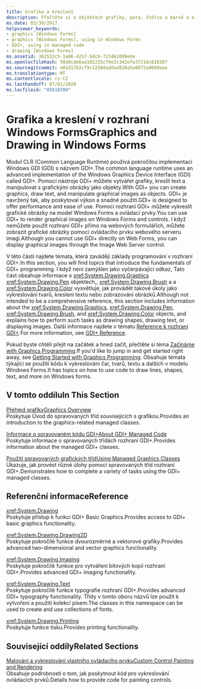 ```yaml
---
title: Grafika a kreslení
description: Přečtěte si o objektech grafiky, pera, štětce a barvě a o tom, jak provádět takové úkoly jako kreslení tvarů, kreslení textu nebo zobrazování obrázků v model Windows Forms.
ms.date: 03/30/2017
helpviewer_keywords:
- graphics [Windows Forms]
- graphics [Windows Forms], using in Windows Forms
- GDI+, using in managed code
- drawing [Windows Forms]
ms.assetid: 362532c5-1a06-4257-bdc8-723461009ede
ms.openlocfilehash: 58d8cde6aa102225cf9e3c342efe37218c818307
ms.sourcegitcommit: e02d17b2cf9c1258dadda4810a5e6072a0089aee
ms.translationtype: MT
ms.contentlocale: cs-CZ
ms.lasthandoff: 07/01/2020
ms.locfileid: "85618399"
---
```

# <a name="graphics-and-drawing-in-windows-forms"></a><span data-ttu-id="88c91-103">Grafika a kreslení v rozhraní Windows Forms</span><span class="sxs-lookup"><span data-stu-id="88c91-103">Graphics and Drawing in Windows Forms</span></span>
<span data-ttu-id="88c91-104">Modul CLR (Common Language Runtime) používá pokročilou implementaci Windows GDI (GDI) s názvem GDI+.</span><span class="sxs-lookup"><span data-stu-id="88c91-104">The common language runtime uses an advanced implementation of the Windows Graphics Device Interface (GDI) called GDI+.</span></span> <span data-ttu-id="88c91-105">Pomocí nástroje GDI+ můžete vytvářet grafiky, kreslit text a manipulovat s grafickými obrázky jako objekty.</span><span class="sxs-lookup"><span data-stu-id="88c91-105">With GDI+ you can create graphics, draw text, and manipulate graphical images as objects.</span></span> <span data-ttu-id="88c91-106">GDI+ je navržený tak, aby poskytoval výkon a snadné použití.</span><span class="sxs-lookup"><span data-stu-id="88c91-106">GDI+ is designed to offer performance and ease of use.</span></span> <span data-ttu-id="88c91-107">Pomocí rozhraní GDI+ můžete vykreslit grafické obrázky na model Windows Forms a ovládací prvky.</span><span class="sxs-lookup"><span data-stu-id="88c91-107">You can use GDI+ to render graphical images on Windows Forms and controls.</span></span> <span data-ttu-id="88c91-108">I když nemůžete použít rozhraní GDI+ přímo na webových formulářích, můžete zobrazit grafické obrázky pomocí ovládacího prvku webového serveru imagí.</span><span class="sxs-lookup"><span data-stu-id="88c91-108">Although you cannot use GDI+ directly on Web Forms, you can display graphical images through the Image Web Server control.</span></span>  
  
 <span data-ttu-id="88c91-109">V této části najdete témata, která zavádějí základy programování v rozhraní GDI+.</span><span class="sxs-lookup"><span data-stu-id="88c91-109">In this section, you will find topics that introduce the fundamentals of GDI+ programming.</span></span> <span data-ttu-id="88c91-110">I když není zamýšlen jako vyčerpávající odkaz, Tato část obsahuje informace o <xref:System.Drawing.Graphics> <xref:System.Drawing.Pen> objektech,, <xref:System.Drawing.Brush> a a <xref:System.Drawing.Color> vysvětluje, jak provádět takové úkoly jako vykreslování tvarů, kreslení textu nebo zobrazování obrázků.</span><span class="sxs-lookup"><span data-stu-id="88c91-110">Although not intended to be a comprehensive reference, this section includes information about the <xref:System.Drawing.Graphics>, <xref:System.Drawing.Pen>, <xref:System.Drawing.Brush>, and <xref:System.Drawing.Color> objects, and explains how to perform such tasks as drawing shapes, drawing text, or displaying images.</span></span> <span data-ttu-id="88c91-111">Další informace najdete v tématu [Reference k rozhraní GDI+](/windows/desktop/gdiplus/-gdiplus-class-gdi-reference).</span><span class="sxs-lookup"><span data-stu-id="88c91-111">For more information, see [GDI+ Reference](/windows/desktop/gdiplus/-gdiplus-class-gdi-reference).</span></span>  
  
 <span data-ttu-id="88c91-112">Pokud byste chtěli přejít na začátek a hned začít, přečtěte si téma [Začínáme with Graphics Programming](getting-started-with-graphics-programming.md).</span><span class="sxs-lookup"><span data-stu-id="88c91-112">If you'd like to jump in and get started right away, see [Getting Started with Graphics Programming](getting-started-with-graphics-programming.md).</span></span> <span data-ttu-id="88c91-113">Obsahuje témata týkající se použití kódu k vykreslování čar, tvarů, textu a dalších v modelu Windows Forms.</span><span class="sxs-lookup"><span data-stu-id="88c91-113">It has topics on how to use code to draw lines, shapes, text, and more on Windows forms.</span></span>  
  
## <a name="in-this-section"></a><span data-ttu-id="88c91-114">V tomto oddílu</span><span class="sxs-lookup"><span data-stu-id="88c91-114">In This Section</span></span>  
 [<span data-ttu-id="88c91-115">Přehled grafiky</span><span class="sxs-lookup"><span data-stu-id="88c91-115">Graphics Overview</span></span>](graphics-overview-windows-forms.md)  
 <span data-ttu-id="88c91-116">Poskytuje Úvod do spravovaných tříd souvisejících s grafikou.</span><span class="sxs-lookup"><span data-stu-id="88c91-116">Provides an introduction to the graphics-related managed classes.</span></span>  
  
 [<span data-ttu-id="88c91-117">Informace o spravovaném kódu GDI+</span><span class="sxs-lookup"><span data-stu-id="88c91-117">About GDI+ Managed Code</span></span>](about-gdi-managed-code.md)  
 <span data-ttu-id="88c91-118">Poskytuje informace o spravovaných třídách rozhraní GDI+.</span><span class="sxs-lookup"><span data-stu-id="88c91-118">Provides information about the managed GDI+ classes.</span></span>  
  
 [<span data-ttu-id="88c91-119">Použití spravovaných grafických tříd</span><span class="sxs-lookup"><span data-stu-id="88c91-119">Using Managed Graphics Classes</span></span>](using-managed-graphics-classes.md)  
 <span data-ttu-id="88c91-120">Ukazuje, jak provést různé úlohy pomocí spravovaných tříd rozhraní GDI+.</span><span class="sxs-lookup"><span data-stu-id="88c91-120">Demonstrates how to complete a variety of tasks using the GDI+ managed classes.</span></span>  
  
## <a name="reference"></a><span data-ttu-id="88c91-121">Referenční informace</span><span class="sxs-lookup"><span data-stu-id="88c91-121">Reference</span></span>  
 <xref:System.Drawing>  
 <span data-ttu-id="88c91-122">Poskytuje přístup k funkci GDI+ Basic Graphics.</span><span class="sxs-lookup"><span data-stu-id="88c91-122">Provides access to GDI+ basic graphics functionality.</span></span>  
  
 <xref:System.Drawing.Drawing2D>  
 <span data-ttu-id="88c91-123">Poskytuje pokročilé funkce dvourozměrné a vektorové grafiky.</span><span class="sxs-lookup"><span data-stu-id="88c91-123">Provides advanced two-dimensional and vector graphics functionality.</span></span>  
  
 <xref:System.Drawing.Imaging>  
 <span data-ttu-id="88c91-124">Poskytuje pokročilé funkce pro vytváření bitových kopií rozhraní GDI+.</span><span class="sxs-lookup"><span data-stu-id="88c91-124">Provides advanced GDI+ imaging functionality.</span></span>  
  
 <xref:System.Drawing.Text>  
 <span data-ttu-id="88c91-125">Poskytuje pokročilé funkce typografie rozhraní GDI+.</span><span class="sxs-lookup"><span data-stu-id="88c91-125">Provides advanced GDI+ typography functionality.</span></span> <span data-ttu-id="88c91-126">Třídy v tomto oboru názvů lze použít k vytvoření a použití kolekcí písem.</span><span class="sxs-lookup"><span data-stu-id="88c91-126">The classes in this namespace can be used to create and use collections of fonts.</span></span>  
  
 <xref:System.Drawing.Printing>  
 <span data-ttu-id="88c91-127">Poskytuje funkce tisku.</span><span class="sxs-lookup"><span data-stu-id="88c91-127">Provides printing functionality.</span></span>  
  
## <a name="related-sections"></a><span data-ttu-id="88c91-128">Související oddíly</span><span class="sxs-lookup"><span data-stu-id="88c91-128">Related Sections</span></span>  
 [<span data-ttu-id="88c91-129">Malování a vykreslování vlastního ovládacího prvku</span><span class="sxs-lookup"><span data-stu-id="88c91-129">Custom Control Painting and Rendering</span></span>](../controls/custom-control-painting-and-rendering.md)  
 <span data-ttu-id="88c91-130">Obsahuje podrobnosti o tom, jak poskytnout kód pro vykreslování ovládacích prvků.</span><span class="sxs-lookup"><span data-stu-id="88c91-130">Details how to provide code for painting controls.</span></span>
